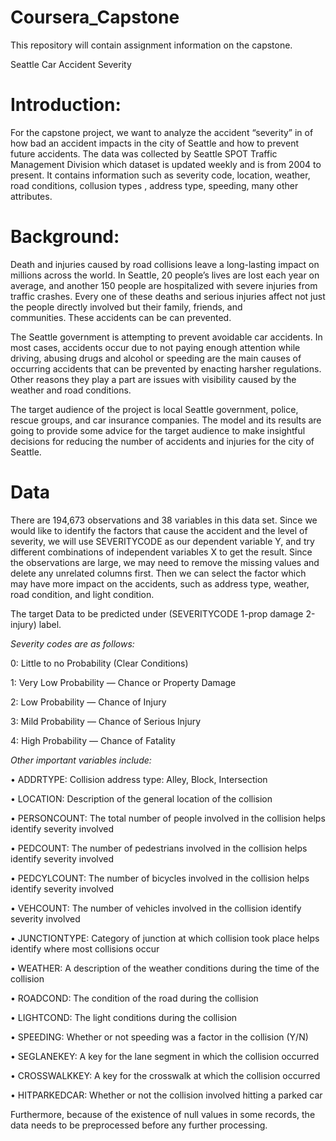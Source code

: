 # Coursera_Capstone
This repository will contain assignment information on the capstone. 

Seattle Car Accident Severity

# Introduction: 

For the capstone project, we want to analyze the accident “severity” in of how bad an accident impacts in the city of Seattle and how to prevent future accidents. The data was collected by Seattle SPOT Traffic Management Division which  dataset is updated weekly and is from 2004 to present. It contains information such as severity code, location, weather, road conditions, collusion types , address type, speeding, many other attributes.

# Background:

Death and injuries caused by road collisions leave a long-lasting impact on millions across the world. In Seattle, 20 people’s lives are lost each year on average, and another 150 people are hospitalized with severe injuries from traffic crashes. Every one of these deaths and serious injuries affect not just the people directly involved but their family, friends, and communities. These accidents can be can prevented.  

The Seattle government is attempting to prevent avoidable car accidents. In most cases, accidents occur due to not paying enough attention while driving, abusing drugs and alcohol or speeding are the main causes of occurring accidents that can be prevented by enacting harsher regulations. Other reasons they play a part are issues with visibility caused by the weather and road conditions. 

The target audience of the project is local Seattle government, police, rescue groups, and car insurance companies. The model and its results are going to provide some advice for the target audience to make insightful decisions for reducing the number of accidents and injuries for the city of Seattle.

# Data

There are 194,673 observations and 38 variables in this data set. Since we would like to identify the factors that cause the accident and the level of severity, we will use SEVERITYCODE as our dependent variable Y, and try different combinations of independent variables X to get the result. Since the observations are large, we may need to remove the missing values and delete any unrelated columns first. Then we can select the factor which may have more impact on the accidents, such as address type, weather, road condition, and light condition.

The target Data to be predicted under (SEVERITYCODE 1-prop damage 2-injury) label.

*Severity codes are as follows:*

0: Little to no Probability (Clear Conditions)

1: Very Low Probability — Chance or Property Damage

2: Low Probability — Chance of Injury

3: Mild Probability — Chance of Serious Injury

4: High Probability — Chance of Fatality

*Other important variables include:*

• ADDRTYPE: Collision address type: Alley, Block, Intersection

• LOCATION: Description of the general location of the collision

• PERSONCOUNT: The total number of people involved in the collision helps identify severity involved

• PEDCOUNT: The number of pedestrians involved in the collision helps identify severity involved

• PEDCYLCOUNT: The number of bicycles involved in the collision helps identify severity involved

• VEHCOUNT: The number of vehicles involved in the collision identify severity involved

• JUNCTIONTYPE: Category of junction at which collision took place helps identify where most collisions occur

• WEATHER: A description of the weather conditions during the time of the collision

• ROADCOND: The condition of the road during the collision

• LIGHTCOND: The light conditions during the collision

• SPEEDING: Whether or not speeding was a factor in the collision (Y/N)

• SEGLANEKEY: A key for the lane segment in which the collision occurred

• CROSSWALKKEY: A key for the crosswalk at which the collision occurred

• HITPARKEDCAR: Whether or not the collision involved hitting a parked car

Furthermore, because of the existence of null values in some records, the data needs to be preprocessed before any further processing.
